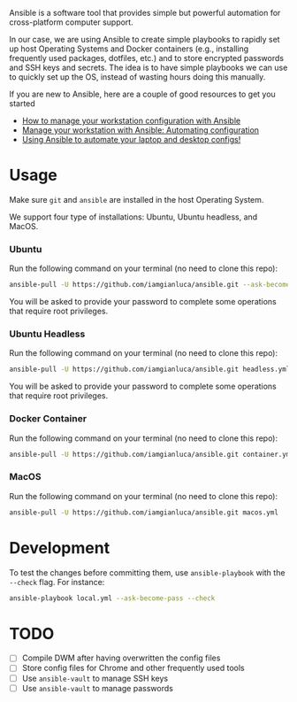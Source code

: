 Ansible is a software tool that provides simple but powerful automation for cross-platform computer support. 

In our case, we are using Ansible to create simple playbooks to rapidly set up host Operating Systems and Docker containers (e.g., installing frequently used packages, dotfiles, etc.) and to store encrypted passwords and SSH keys and secrets. The idea is to have simple playbooks we can use to quickly set up the OS, instead of wasting hours doing this manually.

If you are new to Ansible, here are a couple of good resources to get you started

- [How to manage your workstation configuration with Ansible](https://opensource.com/article/18/3/manage-workstation-ansible)
- [Manage your workstation with Ansible: Automating configuration](https://opensource.com/article/18/3/manage-your-workstation-configuration-ansible-part-2#:~:text=Ansible%20is%20an%20amazing%20automation,the%20focus%20of%20this%20series.)
- [Using Ansible to automate your laptop and desktop configs!](https://www.youtube.com/watch?v=gIDywsGBqf4&list=WL&index=34&t=1805s)

# Usage

Make sure `git` and `ansible` are installed in the host Operating System.

We support four type of installations: Ubuntu, Ubuntu headless, and MacOS.

### Ubuntu

Run the following command on your terminal (no need to clone this repo):

```bash
ansible-pull -U https://github.com/iamgianluca/ansible.git --ask-become-pass
```

You will be asked to provide your password to complete some operations that require root privileges.

### Ubuntu Headless

Run the following command on your terminal (no need to clone this repo):

```bash
ansible-pull -U https://github.com/iamgianluca/ansible.git headless.yml --ask-become-pass
```

You will be asked to provide your password to complete some operations that require root privileges.

### Docker Container

Run the following command on your terminal (no need to clone this repo):

```bash
ansible-pull -U https://github.com/iamgianluca/ansible.git container.yml
```

### MacOS 

Run the following command on your terminal (no need to clone this repo):

```bash
ansible-pull -U https://github.com/iamgianluca/ansible.git macos.yml
```

# Development

To test the changes before committing them, use `ansible-playbook` with the `--check` flag. For instance:

```bash
ansible-playbook local.yml --ask-become-pass --check
```

# TODO

- [ ] Compile DWM after having overwritten the config files
- [ ] Store config files for Chrome and other frequently used tools
- [ ] Use `ansible-vault` to manage SSH keys
- [ ] Use `ansible-vault` to manage passwords
